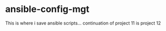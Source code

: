 # ansible-config-mgt
This is where i save ansible scripts...
continuation of project 11 is project 12
